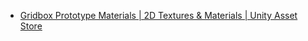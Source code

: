 - [Gridbox Prototype Materials | 2D Textures & Materials | Unity Asset Store](https://assetstore.unity.com/packages/2d/textures-materials/gridbox-prototype-materials-129127#description)